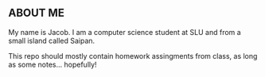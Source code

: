 ## ABOUT ME
<p>My name is Jacob. I am a computer science student at SLU and from a small island called Saipan.<p/>
<p>This repo should mostly contain homework assingments from class, as long as some notes... hopefully!</p>
